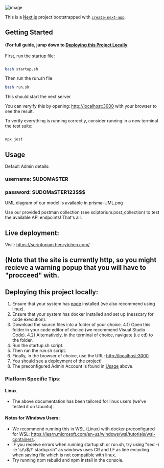 ![image](https://github.com/user-attachments/assets/e8cc28fc-0370-46ec-a74f-cbc6a849fe1d)

This is a [Next.js](https://nextjs.org/) project bootstrapped with [`create-next-app`](https://github.com/vercel/next.js/tree/canary/packages/create-next-app).


## Getting Started 
#### (For full guide, jump down to [Deploying this Project Locally](#Deploying-this-project-locally)

First, run the startup file:

```bash

bash startup.sh
```

Then run the run.sh file

```bash
bash run.sh
```

This should start the next server

You can veryify this by opening: [http://localhost:3000](http://localhost:3000) with your browser to see the result.

To verify everything is running correctly, consider running in a new terminal the test suite:

```bash

npx jest

```

## Usage
Default Admin details:
### username: SUDOMASTER
### password: SUDOMaSTER123$$$

UML diagram of our model is available in prisma-UML.png

Use our provided postman collection (see sciptorium.post_collection) to test the available API endpoints! That's all. 

## Live deployment:
Visit: https://scriptorium.henrytchen.com/ 

(Note that the site is currently http, so you might recieve a warning popup that you will have to "procceed" with.
-----

## Deploying this project locally:
1) Ensure that your system has [node](https://nodejs.org/en/download/package-manager) installed (we also recommend using linux).
2) Ensure that your system has docker installed and set up (nesscary for code execution).
3) Download the source files into a folder of your choice.
4.1) Open this folder in your code editor of choice (we recommend Visual Studio Code).
4.2) Alternatively, in the terminal of choice, navigate (i.e cd) to the folder.
5) Run the startup.sh script.
6) Then run the run.sh script.
7) Finally, in the browser of choice, use the URL: [http://localhost:3000](http://localhost:3000).
8) You should see a deployment of the project!
9) The preconfigured Admin Account is found in [Usage](#usage) above.

### Platform Specific Tips:
#### Linux
- The above documentation has been tailored for linux users (we've tested it on Ubuntu).

#### Notes for Windows Users:
- We recommend running this in WSL (Linux) with docker preconfigured for WSL: https://learn.microsoft.com/en-us/windows/wsl/tutorials/wsl-containers.
- IF you receive errors when running startup.sh or run.sh, try using "sed -i -e 's/\r$//' startup.sh" as windows uses CR and LF as line encoding when saving file which is not compatible with linux.
- Try running npm rebuild and npm install in the console.

